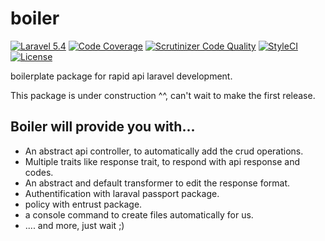 # boiler

[![Laravel 5.4](https://img.shields.io/badge/Laravel-5.4-orange.svg)](http://laravel.com)
[![Code Coverage](https://scrutinizer-ci.com/g/yakuzan/boiler/badges/coverage.png?b=master)](https://scrutinizer-ci.com/g/yakuzan/boiler/?branch=master)
[![Scrutinizer Code Quality](https://scrutinizer-ci.com/g/yakuzan/boiler/badges/quality-score.png?b=master)](https://scrutinizer-ci.com/g/yakuzan/boiler/?branch=master)
[![StyleCI](https://styleci.io/repos/88533666/shield?style=flat)](https://styleci.io/repos/88533666/shield?style=flat)
[![License](https://img.shields.io/github/license/mashape/apistatus.svg)](https://github.com/yakuzan/boiler)

boilerplate package for rapid api laravel development.

This package is under construction ^^, can't wait to make the first release.

## Boiler will provide you with...
* An abstract api controller, to automatically add the crud operations.
* Multiple traits like response trait, to respond with api response and codes.
* An abstract and default transformer to edit the response format.
* Authentification with laraval passport package.
* policy with entrust package.
* a console command to create files automatically for us.
* .... and more, just wait ;)

